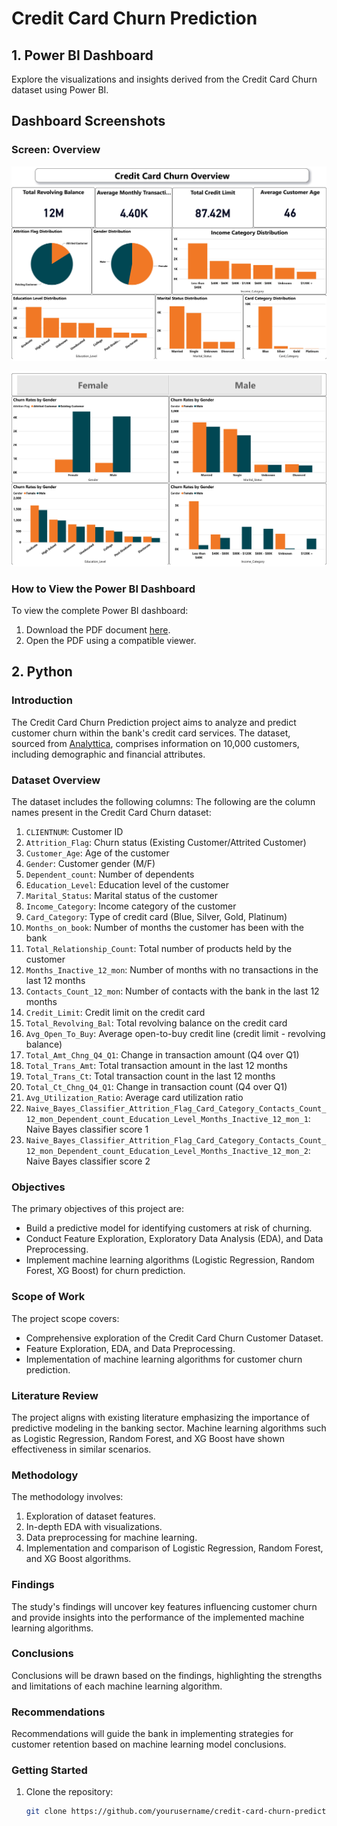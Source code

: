 # Credit Card Churn Prediction

## 1. Power BI Dashboard

Explore the visualizations and insights derived from the Credit Card Churn dataset using Power BI.

## Dashboard Screenshots

### Screen: Overview

![Overview](images/final_bi_last_page-0001.jpg)

![Overview](images/final_bi_last_page-0002.jpg)

### How to View the Power BI Dashboard

To view the complete Power BI dashboard:

1. Download the PDF document [here](images/final_bi_last.pdf).
2. Open the PDF using a compatible viewer.

## 2. Python

### Introduction

The Credit Card Churn Prediction project aims to analyze and predict customer churn within the bank's credit card services. The dataset, sourced from [Analyttica](https://leaps.analyttica.com/home), comprises information on 10,000 customers, including demographic and financial attributes.

### Dataset Overview

The dataset includes the following columns:
The following are the column names present in the Credit Card Churn dataset:

1. `CLIENTNUM`: Customer ID
2. `Attrition_Flag`: Churn status (Existing Customer/Attrited Customer)
3. `Customer_Age`: Age of the customer
4. `Gender`: Customer gender (M/F)
5. `Dependent_count`: Number of dependents
6. `Education_Level`: Education level of the customer
7. `Marital_Status`: Marital status of the customer
8. `Income_Category`: Income category of the customer
9. `Card_Category`: Type of credit card (Blue, Silver, Gold, Platinum)
10. `Months_on_book`: Number of months the customer has been with the bank
11. `Total_Relationship_Count`: Total number of products held by the customer
12. `Months_Inactive_12_mon`: Number of months with no transactions in the last 12 months
13. `Contacts_Count_12_mon`: Number of contacts with the bank in the last 12 months
14. `Credit_Limit`: Credit limit on the credit card
15. `Total_Revolving_Bal`: Total revolving balance on the credit card
16. `Avg_Open_To_Buy`: Average open-to-buy credit line (credit limit - revolving balance)
17. `Total_Amt_Chng_Q4_Q1`: Change in transaction amount (Q4 over Q1)
18. `Total_Trans_Amt`: Total transaction amount in the last 12 months
19. `Total_Trans_Ct`: Total transaction count in the last 12 months
20. `Total_Ct_Chng_Q4_Q1`: Change in transaction count (Q4 over Q1)
21. `Avg_Utilization_Ratio`: Average card utilization ratio
22. `Naive_Bayes_Classifier_Attrition_Flag_Card_Category_Contacts_Count_12_mon_Dependent_count_Education_Level_Months_Inactive_12_mon_1`: Naive Bayes classifier score 1
23. `Naive_Bayes_Classifier_Attrition_Flag_Card_Category_Contacts_Count_12_mon_Dependent_count_Education_Level_Months_Inactive_12_mon_2`: Naive Bayes classifier score 2

### Objectives

The primary objectives of this project are:

- Build a predictive model for identifying customers at risk of churning.
- Conduct Feature Exploration, Exploratory Data Analysis (EDA), and Data Preprocessing.
- Implement machine learning algorithms (Logistic Regression, Random Forest, XG Boost) for churn prediction.

### Scope of Work

The project scope covers:

- Comprehensive exploration of the Credit Card Churn Customer Dataset.
- Feature Exploration, EDA, and Data Preprocessing.
- Implementation of machine learning algorithms for customer churn prediction.

### Literature Review

The project aligns with existing literature emphasizing the importance of predictive modeling in the banking sector. Machine learning algorithms such as Logistic Regression, Random Forest, and XG Boost have shown effectiveness in similar scenarios.

### Methodology

The methodology involves:

1. Exploration of dataset features.
2. In-depth EDA with visualizations.
3. Data preprocessing for machine learning.
4. Implementation and comparison of Logistic Regression, Random Forest, and XG Boost algorithms.

### Findings

The study's findings will uncover key features influencing customer churn and provide insights into the performance of the implemented machine learning algorithms.

### Conclusions

Conclusions will be drawn based on the findings, highlighting the strengths and limitations of each machine learning algorithm.

### Recommendations

Recommendations will guide the bank in implementing strategies for customer retention based on machine learning model conclusions.

### Getting Started

1. Clone the repository:

   ```bash
   git clone https://github.com/yourusername/credit-card-churn-prediction.git
   ```
